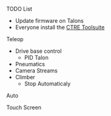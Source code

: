TODO List
* Update firmware on Talons
* Everyone install the [CTRE Toolsuite](http://www.ctr-electronics.com/hro.html#product_tabs_technical_resources)

Teleop
* Drive base control
    * PID Talon
* Pneumatics
* Camera Streams 
* Climber
    * Stop Automaticaly
    

Auto

Touch Screen

